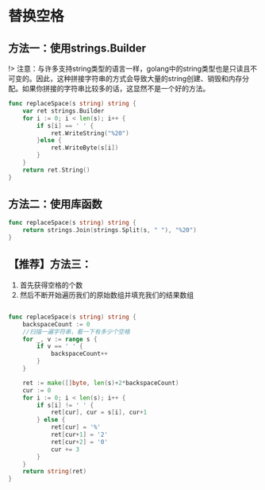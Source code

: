 # 替换空格

## 方法一：使用strings.Builder
!> 注意：与许多支持string类型的语言一样，golang中的string类型也是只读且不可变的。因此，这种拼接字符串的方式会导致大量的string创建、销毁和内存分配。如果你拼接的字符串比较多的话，这显然不是一个好的方法。

```go
func replaceSpace(s string) string {
	var ret strings.Builder
	for i := 0; i < len(s); i++ {
		if s[i] == ' ' {
			ret.WriteString("%20")
		}else {
			ret.WriteByte(s[i])
		}
	}
	return ret.String()
}
```

## 方法二：使用库函数


```go
func replaceSpace(s string) string {
	return strings.Join(strings.Split(s, " "), "%20")
}
```

## 【推荐】方法三：

1. 首先获得空格的个数
2. 然后不断开始遍历我们的原始数组并填充我们的结果数组
```go

func replaceSpace(s string) string {
	backspaceCount := 0
	//扫描一遍字符串，看一下有多少个空格
	for _, v := range s {
		if v == ' ' {
			backspaceCount++
		}
	}

	ret := make([]byte, len(s)+2*backspaceCount)
	cur := 0
	for i := 0; i < len(s); i++ {
		if s[i] != ' ' {
			ret[cur], cur = s[i], cur+1
		} else {
			ret[cur] = '%'
			ret[cur+1] = '2'
			ret[cur+2] = '0'
			cur += 3
		}
	}
	return string(ret)
}

```